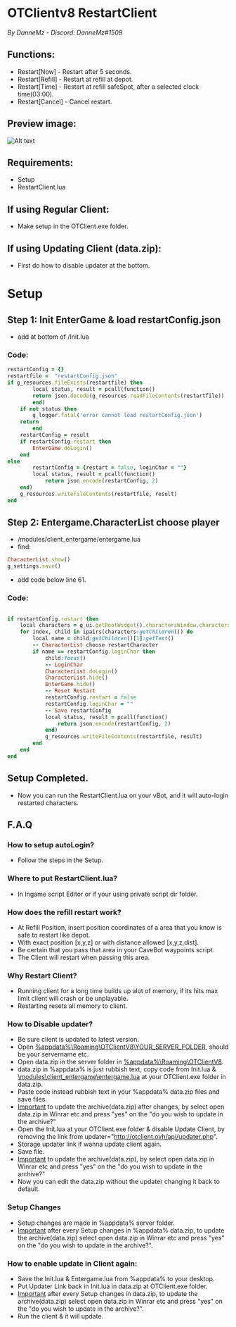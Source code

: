 # OTClientv8 RestartClient
*By DanneMz - Discord: DanneMz#1509*

## Functions:
- Restart[Now] - Restart after 5 seconds.
- Restart[Refill] - Restart at refill at depot.
- Restart[Time] - Restart at refill safeSpot, after a selected clock time(03:00). 
- Restart[Cancel] - Cancel restart.

 ## Preview image:

  ![Alt text](https://media.discordapp.net/attachments/940724833233285200/998378480465105057/unknown.png)

## Requirements: 
- Setup 
- RestartClient.lua

## If using Regular Client:
- Make setup in the OTClient.exe folder.

## If using Updating Client (data.zip): 
- First do how to disable updater at the bottom.

# Setup

## Step 1: Init EnterGame & load restartConfig.json 
- add at bottom of /Init.lua

### Code: 
```ruby -- Load restartConfig 
restartConfig = {}  
restartfile =  "restartConfig.json"
if g_resources.fileExists(restartfile) then
    	local status, result = pcall(function() 
		return json.decode(g_resources.readFileContents(restartfile)) 
    	end)
	if not status then
		g_logger.fatal('error cannot load restartConfig.json')
	return 
    	end
	restartConfig = result
	if restartConfig.restart then
		EnterGame.doLogin()	
	end
else
    	restartConfig = {restart = false, loginChar = ""}
    	local status, result = pcall(function() 
    		return json.encode(restartConfig, 2) 
	end)
	g_resources.writeFileContents(restartfile, result)
end 
```

## Step 2: Entergame.CharacterList choose player
- /modules/client_entergame/entergame.lua
- find:
```ruby --
CharacterList.show()
g_settings.save()
```
- add code below line 61.

### Code: 

```ruby -- CharacterList.save() -- add code below this line

if restartConfig.restart then	
	local characters = g_ui.getRootWidget().charactersWindow.characters 
	for index, child in ipairs(characters:getChildren()) do
		local name = child:getChildren()[1]:getText()
		-- CharacterList choose restartCharacter
		if name == restartConfig.loginChar then
			child:focus()
			-- LoginChar
			CharacterList.doLogin()
			CharacterList.hide()
			EnterGame.hide()	
			-- Reset Restart
			restartConfig.restart = false
			restartConfig.loginChar = ""
			-- Save restartConfig
			local status, result = pcall(function() 
				return json.encode(restartConfig, 2) 
			end)
			g_resources.writeFileContents(restartfile, result)
		end
	end
end 
```

## Setup Completed.
- Now you can run the RestartClient.lua on your vBot,
  and it will auto-login restarted characters. 

## F.A.Q
### How to setup autoLogin?
- Follow the steps in the Setup.

### Where to put RestartClient.lua?
- In Ingame script Editor or if your using private script dir folder.

### How does the refill restart work?
- At Refill Position, insert position coordinates of a area that you know is safe to restart like depot. 
- With exact position [x,y,z] or with distance allowed [x,y,z,dist].
- Be certain that you pass that area in your CaveBot waypoints script.
- The Client will restart when passing this area.

### Why Restart Client?
- Running client for a long time builds up alot of memory, if its hits max limit client will crash or be unplayable.
- Restarting resets all memory to client.

### How to Disable updater? 
- Be sure client is updated to latest version.
- Open <ins>\%appdata%\Roaming\OTClientV8\YOUR_SERVER_FOLDER</ins>, should be your servername etc.
- Open data.zip in the server folder in <ins>\%appdata%\Roaming\OTClientV8</ins>. 
- data.zip in %appdata% is just rubbish text, copy code from Init.lua & <ins>\modules\client_entergame\entergame.lua</ins> at your OTClient.exe folder in data.zip.
- Paste code instead rubbish text in your %appdata% data.zip files and save files.
- <ins>Important</ins> to update the archive(data.zip) after changes, by select open data.zip in Winrar etc and press "yes" on the "do you wish to update in the archive?"
- Open the Init.lua at your OTClient.exe folder & disable Update Client, by removing the link from updater="http://otclient.ovh/api/updater.php".
- Storage updater link if wanna update client again.
- Save file.
- <ins>Important</ins> to update the archive(data.zip), by select open data.zip in Winrar etc and press "yes" on the "do you wish to update in the archive?"
- Now you can edit the data.zip without the updater changing it back to default.

### Setup Changes 
- Setup changes are made in %appdata% server folder.
- <ins>Important</ins> after every Setup changes in %appdata% data.zip, to update the archive(data.zip)
  select open data.zip in Winrar etc and press "yes" on the "do you wish to update in the archive?".

### How to enable update in Client again: 
- Save the Init.lua & Entergame.lua from %appdata% to your desktop.
- Put Updater Link back in Init.lua in data.zip at OTClient.exe folder.
- <ins>Important</ins> after every Setup changes in data.zip, to update the archive(data.zip)
  select open data.zip in Winrar etc and press "yes" on the "do you wish to update in the archive?".
- Run the client & it will update.
